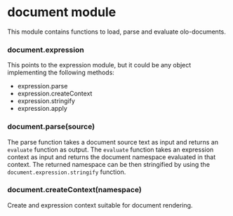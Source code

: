 # document module
This module contains functions to load, parse and evaluate olo-documents.
  
### document.expression
This points to the expression module, but it could be any object implementing
the following methods:
- expression.parse
- expression.createContext
- expression.stringify
- expression.apply
  
### document.parse(source)
The parse function takes a document source text as input and returns 
an `evaluate` function as output.
The `evaluate` function takes an expression context as input and
returns the document namespace evaluated in that context.
The returned namespace can be then stringified by using the 
`document.expression.stringify` function.
  
### document.createContext(namespace)
Create and expression context suitable for document rendering.
  

